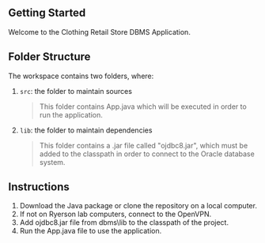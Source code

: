 ## Getting Started

Welcome to the Clothing Retail Store DBMS Application. 


## Folder Structure

The workspace contains two folders, where:

1) `src`: the folder to maintain sources
    > This folder contains App.java which will be executed in order to run the application.
2) `lib`: the folder to maintain dependencies
    > This folder contains a .jar file called "ojdbc8.jar", which must be added to the classpath in order to connect to the Oracle database system. 


## Instructions

1) Download the Java package or clone the repository on a local computer.
2) If not on Ryerson lab computers, connect to the OpenVPN.
3) Add ojdbc8.jar file from dbms\lib to the classpath of the project.
4) Run the App.java file to use the application.
